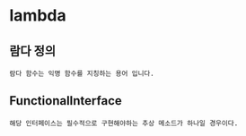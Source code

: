 # lambda


## 람다 정의
    람다 함수는 익명 함수를 지칭하는 용어 입니다.

## FunctionalInterface

    해당 인터페이스는 필수적으로 구현해야하는 추상 메소드가 하나일 경우이다.